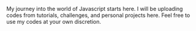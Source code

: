 My journey into the world of Javascript starts here. I will be uploading codes from tutorials, challenges, and personal projects here.
Feel free to use my codes at your own discretion.
